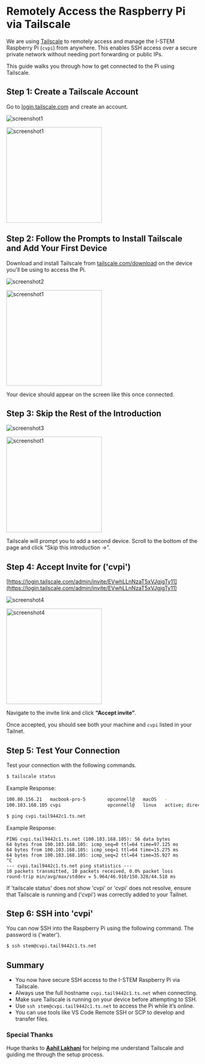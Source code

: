 # Remotely Access the Raspberry Pi via Tailscale

We are using [Tailscale](https://tailscale.com) to remotely access and manage the I-STEM Raspberry Pi (`cvpi`) from anywhere. This enables SSH access over a secure private network without needing port forwarding or public IPs.

This guide walks you through how to get connected to the Pi using Tailscale.

## Step 1: Create a Tailscale Account

Go to [login.tailscale.com](https://login.tailscale.com) and create an account.

![screenshot1](./screenshot1.png)

<img src="screenshot1.png" alt="screenshot1" width="250"/>

## Step 2: Follow the Prompts to Install Tailscale and Add Your First Device

Download and install Tailscale from [tailscale.com/download](https://tailscale.com/download) on the device you'll be using to access the Pi.

![screenshot2](./screenshot2.png)

<img src="screenshot1.png" alt="screenshot1" width="250"/>

Your device should appear on the screen like this once connected.

## Step 3: Skip the Rest of the Introduction

![screenshot3](./screenshot3.png)

<img src="screenshot1.png" alt="screenshot1" width="250"/>

Tailscale will prompt you to add a second device. Scroll to the bottom of the page and click “Skip this introduction →”.

## Step 4: Accept Invite for ('cvpi')

[https://login.tailscale.com/admin/invite/EVwhLLnNzaT5xVJgjgTy11](https://login.tailscale.com/admin/invite/EVwhLLnNzaT5xVJgjgTy11)

![screenshot4](./screenshot4.png)

<img src="screenshot4.png" alt="screenshot4" width="250"/>

Navigate to the invite link and click **“Accept invite”**.

Once accepted, you should see both your machine and `cvpi` listed in your Tailnet.

## Step 5: Test Your Connection

Test your connection with the following commands.

```bash
$ tailscale status
```

Example Response:

```bash
100.80.156.21   macbook-pro-5        opconnell@   macOS   -
100.103.168.105 cvpi                 opconnell@   linux   active; direct 10.2.3.191:41641, tx 497344 rx 2083840
```

```bash
$ ping cvpi.tail9442c1.ts.net
```

Example Response:

```base
PING cvpi.tail9442c1.ts.net (100.103.168.105): 56 data bytes
64 bytes from 100.103.168.105: icmp_seq=0 ttl=64 time=97.125 ms
64 bytes from 100.103.168.105: icmp_seq=1 ttl=64 time=15.275 ms
64 bytes from 100.103.168.105: icmp_seq=2 ttl=64 time=35.927 ms
^C
--- cvpi.tail9442c1.ts.net ping statistics ---
10 packets transmitted, 10 packets received, 0.0% packet loss
round-trip min/avg/max/stddev = 5.964/46.910/150.328/44.518 ms
```

If 'tailscale status' does not show 'cvpi' or 'cvpi' does not resolve, ensure that Tailscale is running and ('cvpi') was correctly added to your Tailnet.

## Step 6: SSH into 'cvpi'

You can now SSH into the Raspberry Pi using the following command. The password is ('water').

```bash
$ ssh stem@cvpi.tail9442c1.ts.net
```

## Summary

- You now have secure SSH access to the I-STEM Raspberry Pi via Tailscale.
- Always use the full hostname `cvpi.tail9442c1.ts.net` when connecting.
- Make sure Tailscale is running on your device before attempting to SSH.
- Use `ssh stem@cvpi.tail9442c1.ts.net` to access the Pi while it’s online.
- You can use tools like VS Code Remote SSH or SCP to develop and transfer files.

### Special Thanks

Huge thanks to [**Aahil Lakhani**](https://github.com/Aahil52) for helping me understand Tailscale and guiding me through the setup process.
